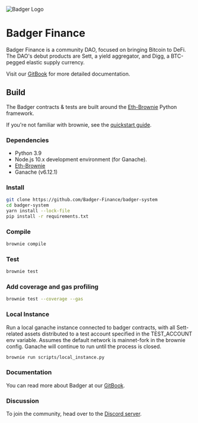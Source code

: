 ![Badger Logo](./images/badger-logo.png)
# Badger Finance 
Badger Finance is a community DAO, focused on bringing Bitcoin to DeFi. The DAO's debut products are Sett, a yield aggregator, and Digg, a BTC-pegged elastic supply currency.

Visit our [GitBook](https://app.gitbook.com/@badger-finance/s/badger-finance/) for more detailed documentation.

## Build
The Badger contracts & tests are built around the [Eth-Brownie](https://eth-brownie.readthedocs.io/en/stable/install.html) Python framework.

If you're not familiar with brownie, see the [quickstart guide](https://eth-brownie.readthedocs.io/en/stable/quickstart.html).


### Dependencies
- Python 3.9 
- Node.js 10.x development environment (for Ganache).
- [Eth-Brownie](https://eth-brownie.readthedocs.io/en/stable/install.html) 
- Ganache (v6.12.1)

### Install
```bash
git clone https://github.com/Badger-Finance/badger-system
cd badger-system
yarn install --lock-file
pip install -r requirements.txt
```

### Compile

```bash
brownie compile
```

### Test

```bash
brownie test
```

### Add coverage and gas profiling

```bash
brownie test --coverage --gas
```

### Local Instance
Run a local ganache instance connected to badger contracts, with all Sett-related assets distributed to a test account specified in the TEST_ACCOUNT env variable. Assumes the default network is mainnet-fork in the brownie config. Ganache will continue to run until the process is closed.

```bash
brownie run scripts/local_instance.py
```

### Documentation

You can read more about Badger at our [GitBook](https://app.gitbook.com/@badger-finance/s/badger-finance/).

### Discussion

To join the community, head over to the [Discord server](https://discord.com/xSPFHHS).
